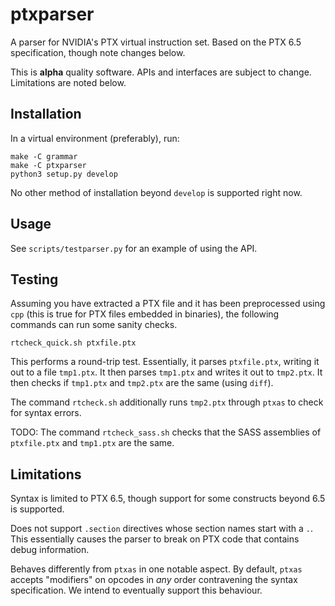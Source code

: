 # ptxparser

A parser for NVIDIA's PTX virtual instruction set. Based on the PTX
6.5 specification, though note changes below.

This is **alpha** quality software. APIs and interfaces are subject to
change. Limitations are noted below.

## Installation

In a virtual environment (preferably), run:

```
make -C grammar
make -C ptxparser
python3 setup.py develop
```

No other method of installation beyond `develop` is supported right now.

## Usage

See `scripts/testparser.py` for an example of using the API.

## Testing

Assuming you have extracted a PTX file and it has been preprocessed
using `cpp` (this is true for PTX files embedded in binaries), the
following commands can run some sanity checks.

```
rtcheck_quick.sh ptxfile.ptx
```

This performs a round-trip test. Essentially, it parses `ptxfile.ptx`,
writing it out to a file `tmp1.ptx`. It then parses `tmp1.ptx` and
writes it out to `tmp2.ptx`. It then checks if `tmp1.ptx` and
`tmp2.ptx` are the same (using `diff`).

The command `rtcheck.sh` additionally runs `tmp2.ptx` through `ptxas`
to check for syntax errors.

TODO: The command `rtcheck_sass.sh` checks that the SASS assemblies of
`ptxfile.ptx` and `tmp1.ptx` are the same.

## Limitations

Syntax is limited to PTX 6.5, though support for some constructs beyond 6.5 is
supported.

Does not support `.section` directives whose section names start with
a `.`. This essentially causes the parser to break on PTX code that
contains debug information.

Behaves differently from `ptxas` in one notable aspect. By default,
`ptxas` accepts "modifiers" on opcodes in _any_ order contravening the
syntax specification. We intend to eventually support this behaviour.
